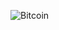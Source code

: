 ![Bitcoin](https://img.shields.io/badge/Bitcoin-000?style=for-the-badge&logo=bitcoin&logoColor=white)
